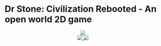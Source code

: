 # Dr Stone: Civilization Rebooted - An open world 2D game
<div align="center">
    <img src="https://i.imgur.com/H5GjuHN.png" width="">
</div>

<div align="center">
    <a href="https://cplusplus.com/">
        <img src="https://img.shields.io/badge/Made%20with-C%2B%2B-5E97D0">
    </a>
    <a href="https://www.sfml-dev.org/">
        <img src="https://img.shields.io/badge/Graphics%20Made%20with-SFML-8cc445">
    </a>
</div>

